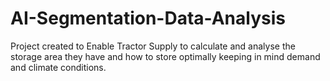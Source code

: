 # AI-Segmentation-Data-Analysis
Project created to Enable Tractor Supply to calculate and analyse the storage area they have and how to store optimally keeping in mind demand and climate conditions.
